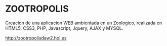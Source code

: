 # ZOOTROPOLIS
Creacion de una aplicacion WEB ambientada en un Zoologico, realizada en HTML5, CSS3, PHP, Javascript, Jquery, AJAX y MYSQL. 


http://zootropolisdaw2.hol.es
